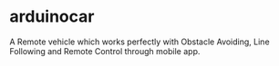 # arduinocar
A Remote vehicle which works perfectly with Obstacle Avoiding, Line Following and Remote Control through mobile app.
